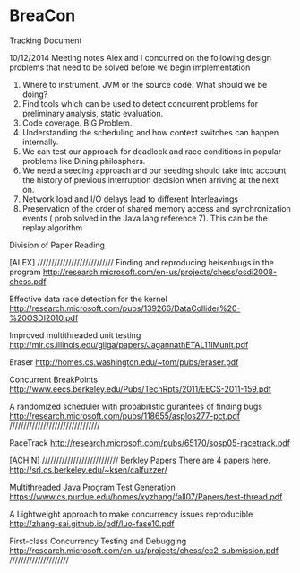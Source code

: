 BreaCon
=======

Tracking Document

10/12/2014
Meeting notes
Alex and I concurred on the following design problems that need to be solved before we begin implementation

1. Where to instrument, JVM or the source code. What should we be doing?
2. Find tools which can be used to detect concurrent problems for preliminary analysis, static evaluation.
3. Code coverage. BIG Problem.
4. Understanding the scheduling and how context switches can happen internally.
5. We can test our approach for deadlock and race conditions in popular problems like Dining philosphers.
6. We need a seeding approach and our seeding should take into account the history of previous interruption decision when arriving at the next on.
7. Network load and I/O delays lead to different Interleavings
8. Preservation of the order of shared memory access and synchronization events ( prob solved in the Java lang reference 7). This can be the replay algorithm

Division of Paper Reading

[ALEX]
///////////////////////////
Finding and reproducing heisenbugs in the program
http://research.microsoft.com/en-us/projects/chess/osdi2008-chess.pdf

Effective data race detection for the kernel
http://research.microsoft.com/pubs/139266/DataCollider%20-%20OSDI2010.pdf

Improved multithreaded unit testing
http://mir.cs.illinois.edu/gliga/papers/JagannathETAL11IMunit.pdf

Eraser
http://homes.cs.washington.edu/~tom/pubs/eraser.pdf

Concurrent BreakPoints
http://www.eecs.berkeley.edu/Pubs/TechRpts/2011/EECS-2011-159.pdf

A randomized scheduler with probabilistic gurantees of finding bugs
http://research.microsoft.com/pubs/118655/asplos277-pct.pdf
////////////////////////////////

RaceTrack
http://research.microsoft.com/pubs/65170/sosp05-racetrack.pdf


[ACHIN]
///////////////////////////
Berkley Papers
There are 4 papers here.
http://srl.cs.berkeley.edu/~ksen/calfuzzer/

Multithreaded Java Program Test Generation
https://www.cs.purdue.edu/homes/xyzhang/fall07/Papers/test-thread.pdf

A Lightweight approach to make concurrency issues reproducible
http://zhang-sai.github.io/pdf/luo-fase10.pdf

First-class Concurrency Testing and Debugging
http://research.microsoft.com/en-us/projects/chess/ec2-submission.pdf
/////////////////////




